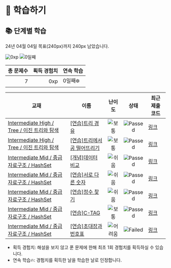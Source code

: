 # 📖 학습하기

## 📚 단계별 학습
24년 04월 04일 목표(240px)까지 240px 남았습니다.

![0xp](https://img.shields.io/badge/EXP-0xp-%235cb85c.svg?for-the-badge)
![0일째](https://img.shields.io/badge/연속학습-0일째-%23E34F26.svg?for-the-badge)

|총 문제수|획득 경험치|연속 학습|
|---:|---:|---|
7|0xp|0일째❄️|

|교재|이름|난이도|상태|최근 제출 코드|
|---|---|:---:|:---:|---|
|[Intermediate High / Tree / 이진 트리와 탐색](https://www.codetree.ai/missions?missionId=9)|[[연습]트리 경유](https://www.codetree.ai/missions/9/problems/a-way-through-the-tree)|![보통][medium]|![Passed][passed]|[링크](https://github.com/leebohm/codetree-TILs/blob/main/240404/%ED%8A%B8%EB%A6%AC%20%EA%B2%BD%EC%9C%A0/a-way-through-the-tree.cpp)|
|[Intermediate High / Tree / 이진 트리와 탐색](https://www.codetree.ai/missions?missionId=9)|[[연습]트리에서 공 떨어뜨리기](https://www.codetree.ai/missions/9/problems/drop-a-ball-in-a-tree)|![보통][medium]|![Passed][passed]|[링크](https://github.com/leebohm/codetree-TILs/blob/main/240404/%ED%8A%B8%EB%A6%AC%EC%97%90%EC%84%9C%20%EA%B3%B5%20%EB%96%A8%EC%96%B4%EB%9C%A8%EB%A6%AC%EA%B8%B0/drop-a-ball-in-a-tree.cpp)|
|[Intermediate Mid / 중급 자료구조 / HashSet](https://www.codetree.ai/missions?missionId=8)|[[개념]데이터 비교](https://www.codetree.ai/missions/8/problems/data-comparison)|![쉬움][easy]|![Passed][passed]|[링크](https://github.com/leebohm/codetree-TILs/blob/main/240404/%EB%8D%B0%EC%9D%B4%ED%84%B0%20%EB%B9%84%EA%B5%90/data-comparison.cpp)|
|[Intermediate Mid / 중급 자료구조 / HashSet](https://www.codetree.ai/missions?missionId=8)|[[연습]서로 다른 숫자](https://www.codetree.ai/missions/8/problems/distinct-numbers)|![쉬움][easy]|![Passed][passed]|[링크](https://github.com/leebohm/codetree-TILs/blob/main/240404/%EC%84%9C%EB%A1%9C%20%EB%8B%A4%EB%A5%B8%20%EC%88%AB%EC%9E%90/distinct-numbers.cpp)|
|[Intermediate Mid / 중급 자료구조 / HashSet](https://www.codetree.ai/missions?missionId=8)|[[연습]정수 찾기](https://www.codetree.ai/missions/8/problems/find-an-integer)|![쉬움][easy]|![Passed][passed]|[링크](https://github.com/leebohm/codetree-TILs/blob/main/240404/%EC%A0%95%EC%88%98%20%EC%B0%BE%EA%B8%B0/find-an-integer.cpp)|
|[Intermediate Mid / 중급 자료구조 / HashSet](https://www.codetree.ai/missions?missionId=8)|[[연습]C-TAG](https://www.codetree.ai/missions/8/problems/c-tag)|![보통][medium]|![Passed][passed]|[링크](https://github.com/leebohm/codetree-TILs/blob/main/240404/C-TAG/c-tag.cpp)|
|[Intermediate Mid / 중급 자료구조 / HashSet](https://www.codetree.ai/missions?missionId=8)|[[연습]초대장과 번호표](https://www.codetree.ai/missions/8/problems/invitation-and-number-tag)|![어려움][hard]|![Failed][failed]|[링크](https://github.com/leebohm/codetree-TILs/blob/main/240404/%EC%B4%88%EB%8C%80%EC%9E%A5%EA%B3%BC%20%EB%B2%88%ED%98%B8%ED%91%9C/invitation-and-number-tag.cpp)|


* 획득 경험치: 해설을 보지 않고 푼 문제에 한해 최초 1회 경험치를 획득하실 수 있습니다.
* 연속 학습🔥: 경험치를 획득한 날을 학습한 날로 인정합니다.










[b5]: https://img.shields.io/badge/Bronze_5-%235D3E31.svg
[b4]: https://img.shields.io/badge/Bronze_4-%235D3E31.svg
[b3]: https://img.shields.io/badge/Bronze_3-%235D3E31.svg
[b2]: https://img.shields.io/badge/Bronze_2-%235D3E31.svg
[b1]: https://img.shields.io/badge/Bronze_1-%235D3E31.svg
[s5]: https://img.shields.io/badge/Silver_5-%23394960.svg
[s4]: https://img.shields.io/badge/Silver_4-%23394960.svg
[s3]: https://img.shields.io/badge/Silver_3-%23394960.svg
[s2]: https://img.shields.io/badge/Silver_2-%23394960.svg
[s1]: https://img.shields.io/badge/Silver_1-%23394960.svg
[g5]: https://img.shields.io/badge/Gold_5-%23FFC433.svg
[g4]: https://img.shields.io/badge/Gold_4-%23FFC433.svg
[g3]: https://img.shields.io/badge/Gold_3-%23FFC433.svg
[g2]: https://img.shields.io/badge/Gold_2-%23FFC433.svg
[g1]: https://img.shields.io/badge/Gold_1-%23FFC433.svg
[p5]: https://img.shields.io/badge/Platinum_5-%2376DDD8.svg
[p4]: https://img.shields.io/badge/Platinum_4-%2376DDD8.svg
[p3]: https://img.shields.io/badge/Platinum_3-%2376DDD8.svg
[p2]: https://img.shields.io/badge/Platinum_2-%2376DDD8.svg
[p1]: https://img.shields.io/badge/Platinum_1-%2376DDD8.svg
[passed]: https://img.shields.io/badge/Passed-%23009D27.svg
[failed]: https://img.shields.io/badge/Failed-%23D24D57.svg
[easy]: https://img.shields.io/badge/쉬움-%235cb85c.svg?for-the-badge
[medium]: https://img.shields.io/badge/보통-%23FFC433.svg?for-the-badge
[hard]: https://img.shields.io/badge/어려움-%23D24D57.svg?for-the-badge